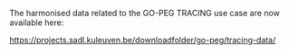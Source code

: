 
The harmonised data related to the GO-PEG TRACING use case are now available here:

<https://projects.sadl.kuleuven.be/downloadfolder/go-peg/tracing-data/>